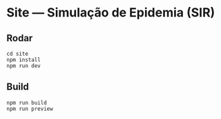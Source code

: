 # Site — Simulação de Epidemia (SIR)

## Rodar
```
cd site
npm install
npm run dev
```

## Build
```
npm run build
npm run preview
```

